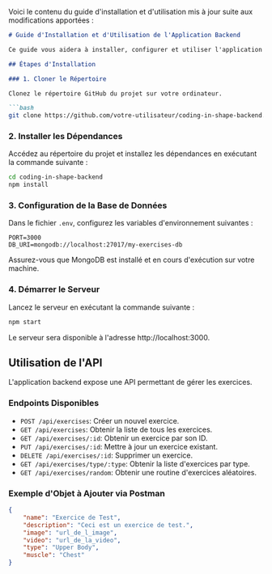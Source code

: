 Voici le contenu du guide d'installation et d'utilisation mis à jour suite aux modifications apportées :

```markdown
# Guide d'Installation et d'Utilisation de l'Application Backend

Ce guide vous aidera à installer, configurer et utiliser l'application backend pour le projet "Coding in Shape".

## Étapes d'Installation

### 1. Cloner le Répertoire

Clonez le répertoire GitHub du projet sur votre ordinateur.

```bash
git clone https://github.com/votre-utilisateur/coding-in-shape-backend.git
```

### 2. Installer les Dépendances

Accédez au répertoire du projet et installez les dépendances en exécutant la commande suivante :

```bash
cd coding-in-shape-backend
npm install
```

### 3. Configuration de la Base de Données

Dans le fichier `.env`, configurez les variables d'environnement suivantes :

```dotenv
PORT=3000
DB_URI=mongodb://localhost:27017/my-exercises-db
```

Assurez-vous que MongoDB est installé et en cours d'exécution sur votre machine.

### 4. Démarrer le Serveur

Lancez le serveur en exécutant la commande suivante :

```bash
npm start
```

Le serveur sera disponible à l'adresse http://localhost:3000.

## Utilisation de l'API

L'application backend expose une API permettant de gérer les exercices.

### Endpoints Disponibles

- `POST /api/exercises`: Créer un nouvel exercice.
- `GET /api/exercises`: Obtenir la liste de tous les exercices.
- `GET /api/exercises/:id`: Obtenir un exercice par son ID.
- `PUT /api/exercises/:id`: Mettre à jour un exercice existant.
- `DELETE /api/exercises/:id`: Supprimer un exercice.
- `GET /api/exercises/type/:type`: Obtenir la liste d'exercices par type.
- `GET /api/exercises/random`: Obtenir une routine d'exercices aléatoires.

### Exemple d'Objet à Ajouter via Postman

```json
{
    "name": "Exercice de Test",
    "description": "Ceci est un exercice de test.",
    "image": "url_de_l_image",
    "video": "url_de_la_video",
    "type": "Upper Body",
    "muscle": "Chest"
}
```
